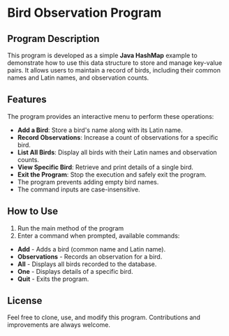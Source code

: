 # Bird Observation Program
## Program Description
This program is developed as a simple **Java HashMap** example to demonstrate how to use this data structure to store and manage key-value pairs. 
It allows users to maintain a record of birds, including their common names and Latin names, and observation counts.

## Features
The program provides an interactive menu to perform these operations:
- **Add a Bird**: Store a bird's name along with its Latin name.
- **Record Observations**: Increase a count of observations for a specific bird.
- **List All Birds**: Display all birds with their Latin names and observation counts.
- **View Specific Bird**: Retrieve and print details of a single bird.
- **Exit the Program**: Stop the execution and safely exit the program.
- The program prevents adding empty bird names.
- The command inputs are case-insensitive.

## How to Use
1. Run the main method of the program
2. Enter a command when prompted, available commands:
  - **Add** - Adds a bird (common name and Latin name).
  - **Observations** - Records an observation for a bird.
  - **All** - Displays all birds recorded to the database.
  - **One** - Displays details of a specific bird.
  - **Quit** - Exits the program.
    
## License
Feel free to clone, use, and modify this program. 
Contributions and improvements are always welcome.

